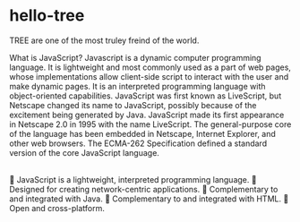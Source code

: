 # hello-tree
TREE are one of the most truley freind of the world.
<html>
<head><title>nayan das</title>
<body>
 <p>What is JavaScript? 
 Javascript is a dynamic computer programming language. 
 It is lightweight and most commonly used as a part of web pages, whose implementations allow client-side script to interact with the user and make dynamic pages.
 It is an interpreted programming language with object-oriented capabilities.  
 JavaScript was first known as LiveScript, but Netscape changed its name to JavaScript, possibly because of the excitement being generated by Java.
 JavaScript made its first appearance in Netscape 2.0 in 1995 with the name LiveScript.
 The general-purpose core of the language has been embedded in Netscape, Internet Explorer, and other web browsers. 
 The ECMA-262 Specification defined a standard version of the core JavaScript language.</p>
 <br>
  JavaScript is a lightweight, interpreted programming language.
  Designed for creating network-centric applications.
  Complementary to and integrated with Java.
  Complementary to and integrated with HTML.
  Open and cross-platform. 
</body>
 </head>
 </html>
